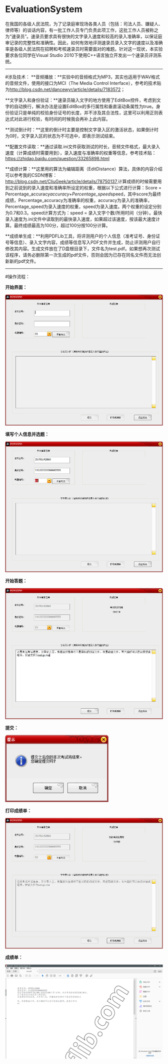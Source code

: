 # EvaluationSystem
在我国的各级人民法院，为了记录庭审现场各类人员（包括：司法人员、嫌疑人、律师等）的谈话内容，有一批工作人员专门负责此项工作，这批工作人员被称之为“速录员”。速录员要求具有很快的文字录入速度和较高的录入准确率，以保证庭审记录的完整性和准确性。因此，如何有效地评测速录员录入文字的速度以及准确率是各级人民法院在招聘和考核速录员时需要面对的难题。针对这一现状，本实验要求各位同学在Visual Studio 2010下使用C++语言独立开发出一个速录员评测系统。

------
#涉及技术：
**音频播放：**实验中的音频格式为MP3，其实也适用于WAV格式的音频文件，使用的接口为MCI（The Media Control Interface），参考的技术贴为<http://blog.csdn.net/dancewyr/article/details/7183572>；

**文字录入和身份验证：**速录员输入文字的地方使用了EditBox控件，考虑到文字的自动换行，解决办法是设置EditBox的多行属性和垂直滚动条属性为true。身份验证只是单纯的校验身份证号的长度，并不涉及其合法性，这里可以利用正则表达式对此进行校验，有时间的时候我会再补上此内容。

**测试倒计时：**这里的倒计时主要是控制文字录入区的激活状态，如果倒计时为0时，文字录入区的状态为不可选中，即表示测试结束。

**配置文件读取：**通过读取.ini文件获取测试的时长，音频文件格式，最大录入速度（计算成绩时需要用到），录入速度与准确率的权重等信息，参考技术贴：<https://zhidao.baidu.com/question/33265898.html>

**成绩计算：**这里用的算法为编辑距离（EditDistance）算法，具体的内容介绍可以参考我的CSDN博客：<http://blog.csdn.net/CliuGeek/article/details/78750137>,计算成绩的时候需要用到之前说到的录入速度和准确率所设定的权重，根据以下公式进行计算：Score = Percentage_accuracy*accuracy+Percentage_speed*speed，其中score为最终成绩，Percentage_accuracy为准确率的权重，accuracy为录入的准确率，Percentage_speed为录入速度的权重，speed为录入速度。两个权重的设定分别为0.7和0.3。speed计算方式为：speed = 录入文字个数/所用时间（分钟）。最快录入速度为.ini文件中读取到的最快录入速度，如果超过该速度，按该最大速度计算。最终成绩最高为100分，超过100分按100分计算。

**成绩单生成：**利用PDFLib工具，将评测用户的个人信息（准考证号、身份证号等信息）、录入文字内容，成绩等信息写入PDF文件并生成，防止评测用户自行修改其内容。生成文件放在了D盘根目录下，文件名为test.pdf。如果想再次测试该程序，请务必删除第一次生成的pdf文件，否则会因为已存在同名文件而无法创新新的pdf文件。

-----
#操作流程：

**开始界面：**

![开始界面](/img/1.png)

**填写个人信息并选题：**

![个人信息填写](/img/2.png)

**开始答题：**

![开始答题](/img/3.png)

**提交：**

![提交](/img/4.png)

**打印成绩单：**

![打印成绩单](/img/5.png)

**成绩单：**

![成绩单](/img/6.png)